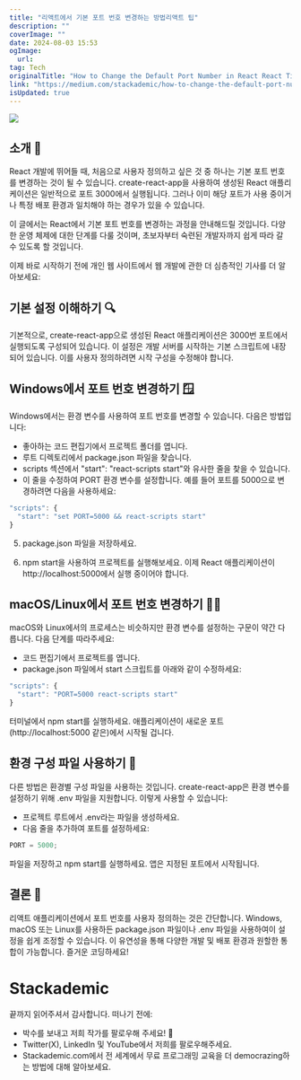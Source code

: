 ```yaml
---
title: "리액트에서 기본 포트 번호 변경하는 방법리액트 팁"
description: ""
coverImage: ""
date: 2024-08-03 15:53
ogImage: 
  url: 
tag: Tech
originalTitle: "How to Change the Default Port Number in React React Tips"
link: "https://medium.com/stackademic/how-to-change-the-default-port-number-in-react-react-tips-1a957b54759e"
isUpdated: true
---
```






<img src="/assets/img/HowtoChangetheDefaultPortNumberinReactReactTips_0.png" />

## 소개 🌟

React 개발에 뛰어들 때, 처음으로 사용자 정의하고 싶은 것 중 하나는 기본 포트 번호를 변경하는 것이 될 수 있습니다. create-react-app을 사용하여 생성된 React 애플리케이션은 일반적으로 포트 3000에서 실행됩니다. 그러나 이미 해당 포트가 사용 중이거나 특정 배포 환경과 일치해야 하는 경우가 있을 수 있습니다.

이 글에서는 React에서 기본 포트 번호를 변경하는 과정을 안내해드릴 것입니다. 다양한 운영 체제에 대한 단계를 다룰 것이며, 초보자부터 숙련된 개발자까지 쉽게 따라 갈 수 있도록 할 것입니다.

<div class="content-ad"></div>

이제 바로 시작하기 전에 개인 웹 사이트에서 웹 개발에 관한 더 심층적인 기사를 더 알아보세요:

## 기본 설정 이해하기 🔍

기본적으로, create-react-app으로 생성된 React 애플리케이션은 3000번 포트에서 실행되도록 구성되어 있습니다. 이 설정은 개발 서버를 시작하는 기본 스크립트에 내장되어 있습니다. 이를 사용자 정의하려면 시작 구성을 수정해야 합니다.

## Windows에서 포트 번호 변경하기 🪟

<div class="content-ad"></div>

Windows에서는 환경 변수를 사용하여 포트 번호를 변경할 수 있습니다. 다음은 방법입니다:

- 좋아하는 코드 편집기에서 프로젝트 폴더를 엽니다.
- 루트 디렉토리에서 package.json 파일을 찾습니다.
- scripts 섹션에서 "start": "react-scripts start"와 유사한 줄을 찾을 수 있습니다.
- 이 줄을 수정하여 PORT 환경 변수를 설정합니다. 예를 들어 포트를 5000으로 변경하려면 다음을 사용하세요:

```js
"scripts": {
  "start": "set PORT=5000 && react-scripts start"
}
```

5. package.json 파일을 저장하세요.

<div class="content-ad"></div>

6. npm start을 사용하여 프로젝트를 실행해보세요. 이제 React 애플리케이션이 http://localhost:5000에서 실행 중이어야 합니다.

## macOS/Linux에서 포트 번호 변경하기 🐧🍏

macOS와 Linux에서의 프로세스는 비슷하지만 환경 변수를 설정하는 구문이 약간 다릅니다. 다음 단계를 따라주세요:

- 코드 편집기에서 프로젝트를 엽니다.
- package.json 파일에서 start 스크립트를 아래와 같이 수정하세요:

<div class="content-ad"></div>

```js
"scripts": {
  "start": "PORT=5000 react-scripts start"
}
```

터미널에서 npm start를 실행하세요. 애플리케이션이 새로운 포트(http://localhost:5000 같은)에서 시작될 겁니다.

## 환경 구성 파일 사용하기 📄

다른 방법은 환경별 구성 파일을 사용하는 것입니다. create-react-app은 환경 변수를 설정하기 위해 .env 파일을 지원합니다. 이렇게 사용할 수 있습니다:

<div class="content-ad"></div>

- 프로젝트 루트에서 .env라는 파일을 생성하세요.
- 다음 줄을 추가하여 포트를 설정하세요:

```js
PORT = 5000;
```

파일을 저장하고 npm start를 실행하세요. 앱은 지정된 포트에서 시작됩니다.

## 결론 🎉

<div class="content-ad"></div>

리액트 애플리케이션에서 포트 번호를 사용자 정의하는 것은 간단합니다. Windows, macOS 또는 Linux를 사용하든 package.json 파일이나 .env 파일을 사용하여이 설정을 쉽게 조정할 수 있습니다. 이 유연성을 통해 다양한 개발 및 배포 환경과 원할한 통합이 가능합니다. 즐거운 코딩하세요!

# Stackademic

끝까지 읽어주셔서 감사합니다. 떠나기 전에:

- 박수를 보내고 저희 작가를 팔로우해 주세요! 👏
- Twitter(X), LinkedIn 및 YouTube에서 저희를 팔로우해주세요.
- Stackademic.com에서 전 세계에서 무료 프로그래밍 교육을 더 democrazing하는 방법에 대해 알아보세요.
